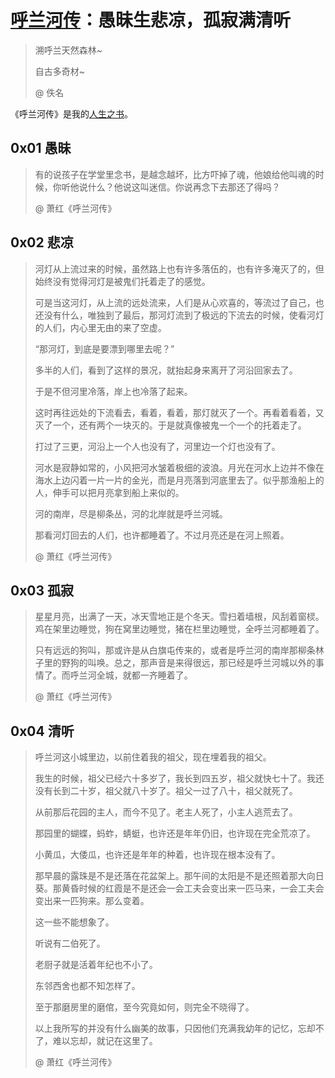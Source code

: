 # [呼兰河传](https://book.douban.com/subject/30227138/)：愚昧生悲凉，孤寂满清听

> 溯呼兰天然森林~
>
> 自古多奇材~
>
> @ 佚名

《呼兰河传》是我的[人生之书](https://www.bilibili.com/video/BV12V411J7Xw/)。

## 0x01 愚昧

> 有的说孩子在学堂里念书，是越念越坏，比方吓掉了魂，他娘给他叫魂的时候，你听他说什么？他说这叫迷信。你说再念下去那还了得吗？
>
> @ 萧红《呼兰河传》

## 0x02 悲凉

> 河灯从上流过来的时候，虽然路上也有许多落伍的，也有许多淹灭了的，但始终没有觉得河灯是被鬼们托着走了的感觉。
>
> 可是当这河灯，从上流的远处流来，人们是从心欢喜的，等流过了自己，也还没有什么，唯独到了最后，那河灯流到了极远的下流去的时候，使看河灯的人们，内心里无由的来了空虚。
>
> “那河灯，到底是要漂到哪里去呢？”
>
> 多半的人们，看到了这样的景况，就抬起身来离开了河沿回家去了。
>
> 于是不但河里冷落，岸上也冷落了起来。
>
> 这时再往远处的下流看去，看着，看着，那灯就灭了一个。再看着看着，又灭了一个，还有两个一块灭的。于是就真像被鬼一个一个的托着走了。
>
> 打过了三更，河沿上一个人也没有了，河里边一个灯也没有了。
>
> 河水是寂静如常的，小风把河水皱着极细的波浪。月光在河水上边并不像在海水上边闪着一片一片的金光，而是月亮落到河底里去了。似乎那渔船上的人，伸手可以把月亮拿到船上来似的。
>
> 河的南岸，尽是柳条丛，河的北岸就是呼兰河城。
>
> 那看河灯回去的人们，也许都睡着了。不过月亮还是在河上照着。
>
> @ 萧红《呼兰河传》

## 0x03 孤寂

> 星星月亮，出满了一天，冰天雪地正是个冬天。雪扫着墙根，风刮着窗棂。鸡在架里边睡觉，狗在窝里边睡觉，猪在栏里边睡觉，全呼兰河都睡着了。
>
> 只有远远的狗叫，那或许是从白旗屯传来的，或者是呼兰河的南岸那柳条林子里的野狗的叫唤。总之，那声音是来得很远，那已经是呼兰河城以外的事情了。而呼兰河全城，就都一齐睡着了。
>
> @ 萧红《呼兰河传》

## 0x04 清听

> 呼兰河这小城里边，以前住着我的祖父，现在埋着我的祖父。
>
> 我生的时候，祖父已经六十多岁了，我长到四五岁，祖父就快七十了。我还没有长到二十岁，祖父就八十岁了。祖父一过了八十，祖父就死了。
>
> 从前那后花园的主人，而今不见了。老主人死了，小主人逃荒去了。
>
> 那园里的蝴蝶，蚂蚱，蜻蜓，也许还是年年仍旧，也许现在完全荒凉了。
>
> 小黄瓜，大倭瓜，也许还是年年的种着，也许现在根本没有了。
>
> 那早晨的露珠是不是还落在花盆架上。那午间的太阳是不是还照着那大向日葵。那黄昏时候的红霞是不是还会一会工夫会变出来一匹马来，一会工夫会变出来一匹狗来。那么变着。
>
> 这一些不能想象了。
>
> 听说有二伯死了。
>
> 老厨子就是活着年纪也不小了。
>
> 东邻西舍也都不知怎样了。
>
> 至于那磨房里的磨倌，至今究竟如何，则完全不晓得了。
>
> 以上我所写的并没有什么幽美的故事，只因他们充满我幼年的记忆，忘却不了，难以忘却，就记在这里了。
>
> @ 萧红《呼兰河传》
